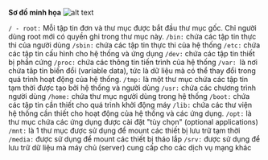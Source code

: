 **Sơ đồ minh họa**
![alt text](/img/so%20do%20file%20system.png)


`/ - root:` Mỗi tập tin đơn và thư mục được bắt đầu thư mục gốc.
Chỉ người dùng root mới có quyền ghi trong thư mục này.
`/bin:` chứa các tập tin thực thi của người dùng
`/sbin:` chứa các tập tin thực thi của hệ thống
`/etc:` chứa các tập tin cấu hình cho hệ thống và ứng dụng
`/dev:` chứa các tập tin thiết bị phần cứng 
`/proc:` chứa các thông tin tiến trình của hệ thống
`/var: `là nơi chứa tâp tin biến đổi (variable data), tức là dữ liệu mà có thể thay đổi trong quá trình hoạt động của hệ thống.
`/tmp:` là một thư mục chứa các tập tin tạm thời được tạo bởi hệ thống và người dùng
`/usr:` chứa các chương trình người dùng
`/home:` chứa thư mục người dùng trong hệ thống
`/boot:` chứa các tập tin cần thiết cho quá trình khởi động máy
`/lib:` chứa các thư viện hệ thống cần thiết cho hoạt động của hệ thống và các ứng dụng.
`/opt:` là thư mục chứa các ứng dụng được cài đặt "tùy chọn" (optional applications)
`/mnt:` là 1 thư mục được sử dụng để mount các thiết bị lưu trữ tạm thời
`/media:` được sử dụng để mount các thiết bị tháo lắp 
`/srv:` được sử dụng để lưu trữ dữ liệu mà máy chủ (server) cung cấp cho các dịch vụ mạng khác